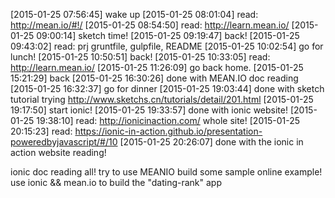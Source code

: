 [2015-01-25 07:56:45] wake up
[2015-01-25 08:01:04] read: http://mean.io/#!/
[2015-01-25 08:54:50] read: http://learn.mean.io/
[2015-01-25 09:00:14] sketch time!
[2015-01-25 09:19:47] back!
[2015-01-25 09:43:02] read: prj gruntfile, gulpfile, README
[2015-01-25 10:02:54] go for lunch!
[2015-01-25 10:50:51] back!
[2015-01-25 10:33:05] read: http://learn.mean.io/
[2015-01-25 11:26:09] go back home.
[2015-01-25 15:21:29] back
[2015-01-25 16:30:26] done with MEAN.IO doc reading
[2015-01-25 16:32:37] go for dinner
[2015-01-25 19:03:44] done with sketch tutorial trying http://www.sketchs.cn/tutorials/detail/201.html
[2015-01-25 19:17:50] start ionic!
[2015-01-25 19:33:57] done with ionic website!
[2015-01-25 19:38:10] read: http://ionicinaction.com/ whole site!
[2015-01-25 20:15:23] read: https://ionic-in-action.github.io/presentation-poweredbyjavascript/#/10
[2015-01-25 20:26:07] done with the ionic in action website reading!

ionic doc reading all!
try to use MEANIO build some sample online example!
use ionic && mean.io to build the "dating-rank" app
